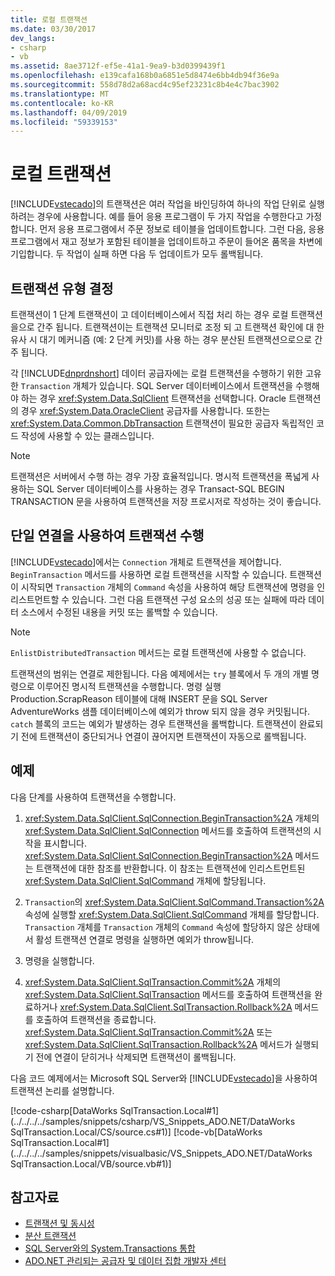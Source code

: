 ```yaml
---
title: 로컬 트랜잭션
ms.date: 03/30/2017
dev_langs:
- csharp
- vb
ms.assetid: 8ae3712f-ef5e-41a1-9ea9-b3d0399439f1
ms.openlocfilehash: e139cafa168b0a6851e5d8474e6bb4db94f36e9a
ms.sourcegitcommit: 558d78d2a68acd4c95ef23231c8b4e4c7bac3902
ms.translationtype: MT
ms.contentlocale: ko-KR
ms.lasthandoff: 04/09/2019
ms.locfileid: "59339153"
---
```

# <a name="local-transactions"></a>로컬 트랜잭션
[!INCLUDE[vstecado](../../../../includes/vstecado-md.md)]의 트랜잭션은 여러 작업을 바인딩하여 하나의 작업 단위로 실행하려는 경우에 사용합니다. 예를 들어 응용 프로그램이 두 가지 작업을 수행한다고 가정합니다. 먼저 응용 프로그램에서 주문 정보로 테이블을 업데이트합니다. 그런 다음, 응용 프로그램에서 재고 정보가 포함된 테이블을 업데이트하고 주문이 들어온 품목을 차변에 기입합니다. 두 작업이 실패 하면 다음 두 업데이트가 모두 롤백됩니다.  
  
## <a name="determining-the-transaction-type"></a>트랜잭션 유형 결정  
 트랜잭션이 1 단계 트랜잭션이 고 데이터베이스에서 직접 처리 하는 경우 로컬 트랜잭션을으로 간주 됩니다. 트랜잭션이는 트랜잭션 모니터로 조정 되 고 트랜잭션 확인에 대 한 유사 시 대기 메커니즘 (예: 2 단계 커밋)를 사용 하는 경우 분산된 트랜잭션으로으로 간주 됩니다.  
  
 각 [!INCLUDE[dnprdnshort](../../../../includes/dnprdnshort-md.md)] 데이터 공급자에는 로컬 트랜잭션을 수행하기 위한 고유한 `Transaction` 개체가 있습니다. SQL Server 데이터베이스에서 트랜잭션을 수행해야 하는 경우 <xref:System.Data.SqlClient> 트랜잭션을 선택합니다. Oracle 트랜잭션의 경우 <xref:System.Data.OracleClient> 공급자를 사용합니다. 또한는 <xref:System.Data.Common.DbTransaction> 트랜잭션이 필요한 공급자 독립적인 코드 작성에 사용할 수 있는 클래스입니다.  
  
> [!NOTE]
> 트랜잭션은 서버에서 수행 하는 경우 가장 효율적입니다. 명시적 트랜잭션을 폭넓게 사용하는 SQL Server 데이터베이스를 사용하는 경우 Transact-SQL BEGIN TRANSACTION 문을 사용하여 트랜잭션을 저장 프로시저로 작성하는 것이 좋습니다.
  
## <a name="performing-a-transaction-using-a-single-connection"></a>단일 연결을 사용하여 트랜잭션 수행  
 [!INCLUDE[vstecado](../../../../includes/vstecado-md.md)]에서는 `Connection` 개체로 트랜잭션을 제어합니다. `BeginTransaction` 메서드를 사용하면 로컬 트랜잭션을 시작할 수 있습니다. 트랜잭션이 시작되면 `Transaction` 개체의 `Command` 속성을 사용하여 해당 트랜잭션에 명령을 인리스트먼트할 수 있습니다. 그런 다음 트랜잭션 구성 요소의 성공 또는 실패에 따라 데이터 소스에서 수정된 내용을 커밋 또는 롤백할 수 있습니다.  
  
> [!NOTE]
>  `EnlistDistributedTransaction` 메서드는 로컬 트랜잭션에 사용할 수 없습니다.  
  
 트랜잭션의 범위는 연결로 제한됩니다. 다음 예제에서는 `try` 블록에서 두 개의 개별 명령으로 이루어진 명시적 트랜잭션을 수행합니다. 명령 실행 Production.ScrapReason 테이블에 대해 INSERT 문을 SQL Server AdventureWorks 샘플 데이터베이스에 예외가 throw 되지 않을 경우 커밋됩니다. `catch` 블록의 코드는 예외가 발생하는 경우 트랜잭션을 롤백합니다. 트랜잭션이 완료되기 전에 트랜잭션이 중단되거나 연결이 끊어지면 트랜잭션이 자동으로 롤백됩니다.  
  
## <a name="example"></a>예제  
 다음 단계를 사용하여 트랜잭션을 수행합니다.  
  
1. <xref:System.Data.SqlClient.SqlConnection.BeginTransaction%2A> 개체의 <xref:System.Data.SqlClient.SqlConnection> 메서드를 호출하여 트랜잭션의 시작을 표시합니다. <xref:System.Data.SqlClient.SqlConnection.BeginTransaction%2A> 메서드는 트랜잭션에 대한 참조를 반환합니다. 이 참조는 트랜잭션에 인리스트먼트된 <xref:System.Data.SqlClient.SqlCommand> 개체에 할당됩니다.  
  
2. `Transaction`의 <xref:System.Data.SqlClient.SqlCommand.Transaction%2A> 속성에 실행할 <xref:System.Data.SqlClient.SqlCommand> 개체를 할당합니다. `Transaction` 개체를 `Transaction` 개체의 `Command` 속성에 할당하지 않은 상태에서 활성 트랜잭션 연결로 명령을 실행하면 예외가 throw됩니다.  
  
3. 명령을 실행합니다.  
  
4. <xref:System.Data.SqlClient.SqlTransaction.Commit%2A> 개체의 <xref:System.Data.SqlClient.SqlTransaction> 메서드를 호출하여 트랜잭션을 완료하거나 <xref:System.Data.SqlClient.SqlTransaction.Rollback%2A> 메서드를 호출하여 트랜잭션을 종료합니다. <xref:System.Data.SqlClient.SqlTransaction.Commit%2A> 또는 <xref:System.Data.SqlClient.SqlTransaction.Rollback%2A> 메서드가 실행되기 전에 연결이 닫히거나 삭제되면 트랜잭션이 롤백됩니다.  
  
 다음 코드 예제에서는 Microsoft SQL Server와 [!INCLUDE[vstecado](../../../../includes/vstecado-md.md)]을 사용하여 트랜잭션 논리를 설명합니다.  
  
 [!code-csharp[DataWorks SqlTransaction.Local#1](../../../../samples/snippets/csharp/VS_Snippets_ADO.NET/DataWorks SqlTransaction.Local/CS/source.cs#1)]
 [!code-vb[DataWorks SqlTransaction.Local#1](../../../../samples/snippets/visualbasic/VS_Snippets_ADO.NET/DataWorks SqlTransaction.Local/VB/source.vb#1)]  
  
## <a name="see-also"></a>참고자료

- [트랜잭션 및 동시성](../../../../docs/framework/data/adonet/transactions-and-concurrency.md)
- [분산 트랜잭션](../../../../docs/framework/data/adonet/distributed-transactions.md)
- [SQL Server와의 System.Transactions 통합](../../../../docs/framework/data/adonet/system-transactions-integration-with-sql-server.md)
- [ADO.NET 관리되는 공급자 및 데이터 집합 개발자 센터](https://go.microsoft.com/fwlink/?LinkId=217917)
